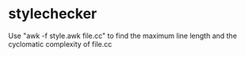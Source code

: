 # stylechecker

Use "awk -f style.awk file.cc" to find the maximum line length and the cyclomatic complexity of file.cc
